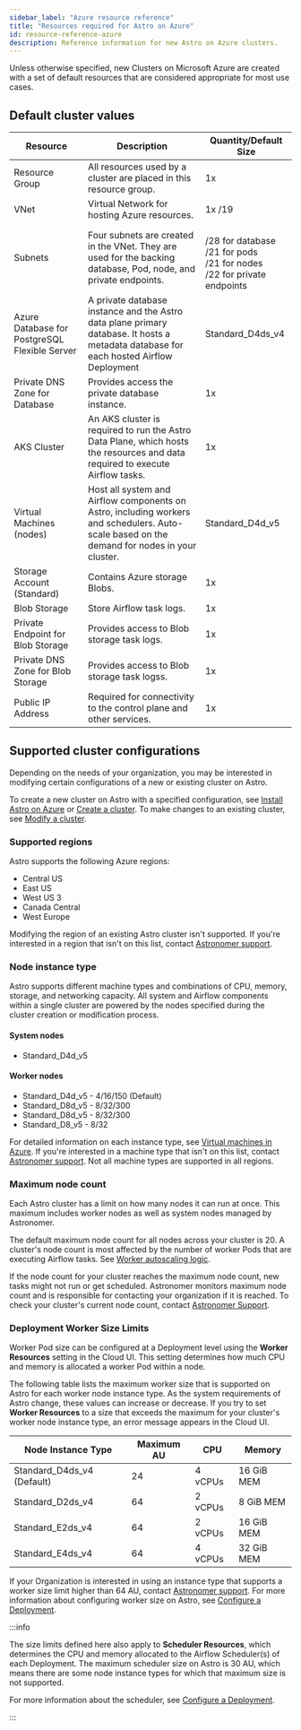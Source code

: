 ```yaml
---
sidebar_label: "Azure resource reference"
title: "Resources required for Astro on Azure"
id: resource-reference-azure
description: Reference information for new Astro on Azure clusters.
---
```


Unless otherwise specified, new Clusters on Microsoft Azure are created with a set of default resources that are considered appropriate for most use cases.

## Default cluster values

| Resource                | Description                                                                                          | Quantity/Default Size        |
| ----------------------- | ---------------------------------------------------------------------------------------------------- | ---------------------------- |
| Resource Group          | All resources used by a cluster are placed in this resource group.                                   | 1x                            |
| VNet                    | Virtual Network for hosting Azure resources.                                                         | 1x /19                        |
| Subnets                 | Four subnets are created in the VNet. They are used for the backing database, Pod, node, and private endpoints. | <br />/28 for database <br />/21 for pods <br />/21 for nodes <br />/22 for private endpoints |
| Azure Database for PostgreSQL Flexible Server   | A private database instance and the Astro data plane primary database. It hosts a metadata database for each hosted Airflow Deployment                      | Standard_D4ds_v4                             |
| Private DNS Zone for Database            | Provides access the private database instance. | 1x |
| AKS Cluster | An AKS cluster is required to run the Astro Data Plane, which hosts the resources and data required to execute Airflow tasks. | 1x 
| Virtual Machines (nodes)  | Host all system and Airflow components on Astro, including workers and schedulers. Auto-scale based on the demand for nodes in your cluster. | Standard_D4d_v5 |
| Storage Account (Standard) | Contains Azure storage Blobs. | 1x |
| Blob Storage | Store Airflow task logs.  | 1x |
| Private Endpoint for Blob Storage | Provides access to Blob storage task logs. | 1x |
| Private DNS Zone for Blob Storage | Provides access to Blob storage task logss. | 1x |
| Public IP Address | Required for connectivity to the control plane and other services. | 1x |

## Supported cluster configurations

Depending on the needs of your organization, you may be interested in modifying certain configurations of a new or existing cluster on Astro.

To create a new cluster on Astro with a specified configuration, see [Install Astro on Azure](install-azure.md) or [Create a cluster](create-cluster.md). To make changes to an existing cluster, see [Modify a cluster](modify-cluster.md).

### Supported regions

Astro supports the following Azure regions:

- Central US
- East US
- West US 3
- Canada Central
- West Europe

Modifying the region of an existing Astro cluster isn't supported. If you're interested in a region that isn't on this list, contact [Astronomer support](https://support.astronomer.io).

### Node instance type

Astro supports different machine types and combinations of CPU, memory, storage, and networking capacity. All system and Airflow components within a single cluster are powered by the nodes specified during the cluster creation or modification process.

#### System nodes

- Standard_D4d_v5

#### Worker nodes

- Standard_D4d_v5 - 4/16/150 (Default)
- Standard_D8d_v5 - 8/32/300
- Standard_D8d_v5 - 8/32/300
- Standard_D8_v5 - 8/32

For detailed information on each instance type, see [Virtual machines in Azure](https://docs.microsoft.com/en-us/azure/virtual-machines/). If you're interested in a machine type that isn't on this list, contact [Astronomer support](https://support.astronomer.io/). Not all machine types are supported in all regions.

### Maximum node count

Each Astro cluster has a limit on how many nodes it can run at once. This maximum includes worker nodes as well as system nodes managed by Astronomer.

The default maximum node count for all nodes across your cluster is 20. A cluster's node count is most affected by the number of worker Pods that are executing Airflow tasks. See [Worker autoscaling logic](configure-deployment-resources.md#worker-autoscaling-logic).

If the node count for your cluster reaches the maximum node count, new tasks might not run or get scheduled. Astronomer monitors maximum node count and is responsible for contacting your organization if it is reached. To check your cluster's current node count, contact [Astronomer Support](https://support.astronomer.io).

### Deployment Worker Size Limits

Worker Pod size can be configured at a Deployment level using the **Worker Resources** setting in the Cloud UI. This setting determines how much CPU and memory is allocated a worker Pod within a node.

The following table lists the maximum worker size that is supported on Astro for each worker node instance type. As the system requirements of Astro change, these values can increase or decrease. If you try to set **Worker Resources** to a size that exceeds the maximum for your cluster's worker node instance type, an error message appears in the Cloud UI.

| Node Instance Type | Maximum AU | CPU       | Memory       |
|--------------------|------------|-----------|--------------|
|Standard_D4ds_v4 (Default)      | 24         | 4 vCPUs  | 16    GiB MEM |
|Standard_D2ds_v4     | 64         | 2 vCPUs  | 8   GiB MEM |
|Standard_E2ds_v4      | 64         | 2 vCPUs  | 16   GiB MEM |
|Standard_E4ds_v4      | 64         | 4 vCPUs  | 32   GiB MEM |

If your Organization is interested in using an instance type that supports a worker size limit higher than 64 AU, contact [Astronomer support](https://support.astronomer.io). For more information about configuring worker size on Astro, see [Configure a Deployment](configure-deployment-resources.md#worker-resources).

:::info

The size limits defined here also apply to **Scheduler Resources**, which determines the CPU and memory allocated to the Airflow Scheduler(s) of each Deployment. The maximum scheduler size on Astro is 30 AU, which means there are some node instance types for which that maximum size is not supported.

For more information about the scheduler, see [Configure a Deployment](configure-deployment-resources.md#scheduler-resources).

:::